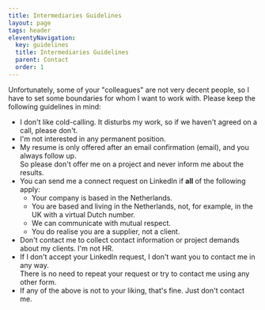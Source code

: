 ```yaml
---
title: Intermediaries Guidelines
layout: page
tags: header
eleventyNavigation:
  key: guidelines
  title: Intermediaries Guidelines
  parent: Contact
  order: 1
---
```


Unfortunately, some of your "colleagues" are not very decent people, so I have to set some boundaries for whom I want to work with.
Please keep the following guidelines in mind:

- I don't like cold-calling. It disturbs my work, so if we haven't agreed on a call, please don't.
- I'm not interested in any permanent position.
- My resume is only offered after an email confirmation (email), and you always follow up.  
  So please don't offer me on a project and never inform me about the results.
- You can send me a connect request on LinkedIn if **all** of the following apply:
  - Your company is based in the Netherlands.
  - You are based and living in the Netherlands, not, for example, in the UK with a virtual Dutch number.
  - We can communicate with mutual respect.
  - You do realise you are a supplier, not a client.
- Don't contact me to collect contact information or project demands about my clients. I'm not HR.
- If I don't accept your LinkedIn request, I don't want you to contact me in any way.  
  There is no need to repeat your request or try to contact me using any other form.
- If any of the above is not to your liking, that's fine. Just don't contact me.
